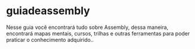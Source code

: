 # guiadeassembly
Nesse guia você encontrará tudo sobre Assembly, dessa maneira, encontrará mapas mentais, cursos, trilhas e outras ferramentas para poder praticar o conhecimento adquirido..
